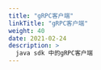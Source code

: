 ```yaml
---
title: "gRPC客户端"
linkTitle: "gRPC客户端"
weight: 40
date: 2021-02-24
description: >
  java sdk 中的gRPC客户端
---
```





